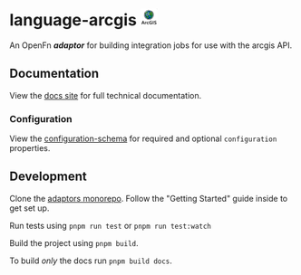 # language-arcgis <img src='./assets/square.png' width="30" height="30"/>

An OpenFn **_adaptor_** for building integration jobs for use with the
arcgis API.

## Documentation

View the
[docs site](https://docs.openfn.org/adaptors/packages/arcgis-docs) for
full technical documentation.

### Configuration

View the
[configuration-schema](https://docs.openfn.org/adaptors/packages/arcgis-configuration-schema/)
for required and optional `configuration` properties.

## Development

Clone the [adaptors monorepo](https://github.com/OpenFn/adaptors). Follow the
"Getting Started" guide inside to get set up.

Run tests using `pnpm run test` or `pnpm run test:watch`

Build the project using `pnpm build`.

To build _only_ the docs run `pnpm build docs`.
